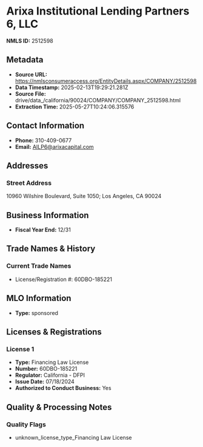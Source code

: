 # Arixa Institutional Lending Partners 6, LLC

**NMLS ID:** 2512598

## Metadata
- **Source URL:** https://nmlsconsumeraccess.org/EntityDetails.aspx/COMPANY/2512598
- **Data Timestamp:** 2025-02-13T19:29:21.281Z
- **Source File:** drive/data_/california/90024/COMPANY/COMPANY_2512598.html
- **Extraction Time:** 2025-05-27T10:24:06.315576

## Contact Information
- **Phone:** 310-409-0677
- **Email:** AILP6@arixacapital.com

## Addresses
### Street Address
10960 Wilshire Boulevard, Suite 1050; Los Angeles, CA 90024

## Business Information
- **Fiscal Year End:** 12/31

## Trade Names & History
### Current Trade Names
- License/Registration #: 60DBO-185221

## MLO Information
- **Type:** sponsored

## Licenses & Registrations

### License 1
- **Type:** Financing Law License
- **Number:** 60DBO-185221
- **Regulator:** California - DFPI
- **Issue Date:** 07/18/2024
- **Authorized to Conduct Business:** Yes

## Quality & Processing Notes
### Quality Flags
- unknown_license_type_Financing Law License
